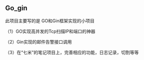 ## Go_gin

此项目主要写的是 GO和Gin框架实现的小项目

（1）GO实现高并发的Tcp扫描IP和端口的神器 

（2）Gin实现的邮件告警接口调用 

（3）在“七米”的笔记项目上，完善相应的功能，日志记录，切割等等

